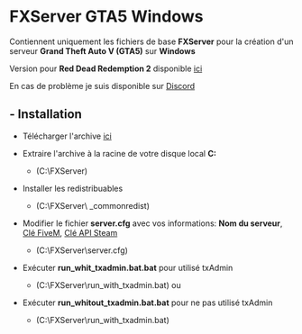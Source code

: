 # FXServer GTA5 Windows

Contiennent uniquement les fichiers de base **FXServer** pour la création d'un serveur **Grand Theft Auto V (GTA5)** sur **Windows**

Version pour **Red Dead Redemption 2** disponible [ici](https://github.com/IceWeedo/FXServer_RDR2_Windows)

En cas de problème je suis disponible sur [Discord](https://discord.com/invite/xPGrCh5)

## - Installation

  * Télécharger l'archive [ici](https://github.com/IceWeedo/FXServer_GTA5_Windows/releases/latest)
  * Extraire l'archive à la racine de votre disque local **C:**
    * (C:\FXServer)

  * Installer les redistribuables
    * (C:\FXServer\ _commonredist)

  * Modifier le fichier **server.cfg** avec vos informations: **Nom du serveur**, [Clé FiveM](https://keymaster.fivem.net), [Clé API Steam](https://steamcommunity.com/dev/apikey)
    * (C:\FXServer\server.cfg)

  * Exécuter **run_whit_txadmin.bat.bat** pour utilisé txAdmin
    * (C:\FXServer\run_with_txadmin.bat)
  ou
  * Exécuter **run_whitout_txadmin.bat.bat** pour ne pas utilisé txAdmin
    * (C:\FXServer\run_with_txadmin.bat)
